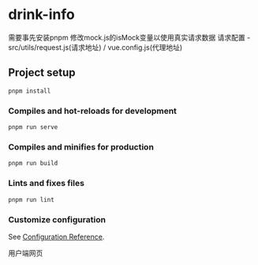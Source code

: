 # drink-info

需要事先安装pnpm
修改mock.js的isMock变量以使用真实请求数据
请求配置 - src/utils/request.js(请求地址) / vue.config.js(代理地址)
## Project setup
```
pnpm install
```

### Compiles and hot-reloads for development
```
pnpm run serve
```

### Compiles and minifies for production
```
pnpm run build
```

### Lints and fixes files
```
pnpm run lint
```

### Customize configuration
See [Configuration Reference](https://cli.vuejs.org/config/).

用户端网页
